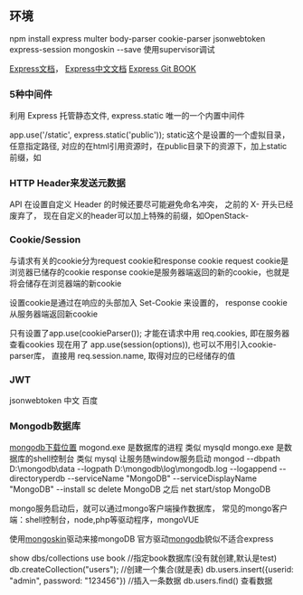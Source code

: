 ## 环境
npm install express multer body-parser cookie-parser jsonwebtoken express-session mongoskin --save
使用supervisor调试

[Express文档](https://expressjs.com/)，
[Express中文文档](http://www.expressjs.com.cn/)
[Express Git BOOK](https://maninboat.gitbooks.io/n-blog/content/)

### 5种中间件

利用 Express 托管静态文件, express.static 唯一的一个内置中间件

app.use('/static', express.static('public'));  static这个是设置的一个虚拟目录，任意指定路径, 对应的在html引用资源时，在public目录下的资源下，加上static前缀，如<link rel="stylesheet" href="static/css/bootstrap.min.css">



### HTTP Header来发送元数据
API 在设置自定义 Header 的时候还要尽可能避免命名冲突， 之前的 X- 开头已经废弃了， 现在自定义的header可以加上特殊的前缀，如OpenStack-


### Cookie/Session
与请求有关的cookie分为request cookie和response cookie
request cookie是浏览器已储存的cookie
response cookie是服务器端返回的新的cookie，也就是将会储存在浏览器端的新cookie

设置cookie是通过在响应的头部加入 Set-Cookie 来设置的， response cookie 从服务器端返回新cookie

只有设置了app.use(cookieParser());  才能在请求中用 req.cookies, 即在服务器查看cookies
现在用了 app.use(session(options)), 也可以不用引入cookie-parser库， 直接用 req.session.name, 取得对应的已经储存的值


### JWT
jsonwebtoken 中文  百度


### Mongodb数据库
[mongodb下载位置](http://dl.mongodb.org/dl/win32/x86_64)
mogond.exe 是数据库的进程               类似 mysqld
mongo.exe   是数据库的shell控制台    类似 mysql
让服务随window服务启动  mongod --dbpath D:\mongodb\data --logpath D:\mongodb\log\mongodb.log --logappend --directoryperdb --serviceName "MongoDB" --serviceDisplayName "MongoDB" --install
sc delete MongoDB
之后 net start/stop MongoDB  

mongo服务启动后，就可以通过mongo客户端操作数据库，
常见的mongo客户端：shell控制台，node,php等驱动程序，mongoVUE

使用[mongoskin](https://github.com/kissjs/node-mongoskin)驱动来接mongoDB
官方驱动[mongodb](http://mongodb.github.io/node-mongodb-native/)貌似不适合express

show dbs/collections
use book  //指定book数据库(没有就创建,默认是test)
db.createCollection("users");  //创建一个集合(就是表)
db.users.insert({userid: "admin", password: "123456"})  //插入一条数据
db.users.find()  查看数据




